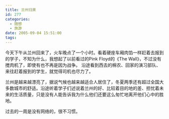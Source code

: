 ```yaml
---
title: 兰州归来
id: 277
categories:
  - 随想
  - 旅游
date: 2005-09-04 15:51:00
tags:
---
```


今天下午从兰州回来了，火车晚点了一个小时。看着硬座车厢肉馅一样赶着去报到的学子，不知为什么，我想起了以前看过的Pink Floyd的《The  Wall》，不过没有搅肉机了，即使有也不再是因为战争。
沿途看到西去的棉农、回家的演习部队、来往赶着报到的学生，就觉得司机也尽力了。

兰州是越来越漂亮了，据说气候也越来越适合人居住了，冬夏两季还有超过全国大多数城市的舒适。沿途听着学子们述说着兰州的好、比较着目的地的差、担忧着未来的生活质量，只是没有人能告诉我为什么他们还要这么匆忙地离开他们心中的胜地。

过去的一周是没有网络的，很不习惯。